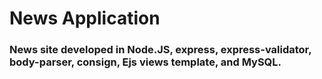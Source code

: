 # News Application
### News site developed in Node.JS, express, express-validator, body-parser, consign, Ejs views template, and MySQL.
